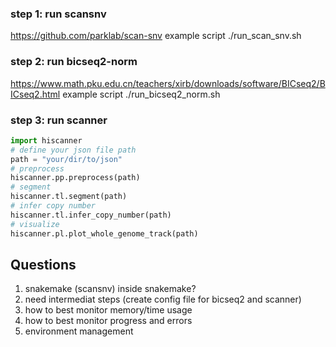 ### step 1: run scansnv
https://github.com/parklab/scan-snv
example script ./run_scan_snv.sh
### step 2: run bicseq2-norm
https://www.math.pku.edu.cn/teachers/xirb/downloads/software/BICseq2/BICseq2.html
example script ./run_bicseq2_norm.sh
### step 3: run scanner
```python
import hiscanner
# define your json file path
path = "your/dir/to/json"
# preprocess
hiscanner.pp.preprocess(path)
# segment
hiscanner.tl.segment(path)
# infer copy number
hiscanner.tl.infer_copy_number(path)
# visualize 
hiscanner.pl.plot_whole_genome_track(path)
```
## Questions
1. snakemake (scansnv) inside snakemake?
2. need intermediat steps (create config file for bicseq2 and scanner)
3. how to best monitor memory/time usage
4. how to best monitor progress and errors
5. environment management